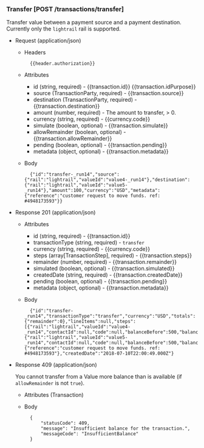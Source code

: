 ### Transfer [POST /transactions/transfer]

Transfer value between a payment source and a payment destination.  Currently only the `lightrail` rail is supported.

+ Request (application/json)

    + Headers
    
            {{header.authorization}}

    + Attributes
        + id (string, required) - {{transaction.id}}  {{transaction.idPurpose}}
        + source (TransactionParty, required) - {{transaction.source}}
        + destination (TransactionParty, required) - {{transaction.destination}}
        + amount (number, required) - The amount to transfer, > 0.
        + currency (string, required) - {{currency.code}}
        + simulate (boolean, optional) - {{transaction.simulate}}
        + allowRemainder (boolean, optional) - {{transaction.allowRemainder}}
        + pending (boolean, optional) - {{transaction.pending}}
        + metadata (object, optional) - {{transaction.metadata}}

    + Body

            {"id":"transfer-_run14","source":{"rail":"lightrail","valueId":"value4-_run14"},"destination":{"rail":"lightrail","valueId":"value5-_run14"},"amount":100,"currency":"USD","metadata":{"reference":"customer request to move funds. ref: #4948173593"}}

+ Response 201 (application/json)

    + Attributes
        + id (string, required) - {{transaction.id}}
        + transactionType (string, required) - `transfer`
        + currency (string, required) - {{currency.code}}
        + steps (array[TransactionStep], required) - {{transaction.steps}}
        + remainder (number, required) - {{transaction.remainder}}
        + simulated (boolean, optional) - {{transaction.simulated}}
        + createdDate (string, required) - {{transaction.createdDate}}
        + pending (boolean, optional) - {{transaction.pending}}
        + metadata (object, optional) - {{transaction.metadata}}

    + Body

            {"id":"transfer-_run14","transactionType":"transfer","currency":"USD","totals":{"remainder":0},"lineItems":null,"steps":[{"rail":"lightrail","valueId":"value4-_run14","contactId":null,"code":null,"balanceBefore":500,"balanceAfter":400,"balanceChange":-100},{"rail":"lightrail","valueId":"value5-_run14","contactId":null,"code":null,"balanceBefore":500,"balanceAfter":600,"balanceChange":100}],"paymentSources":null,"metadata":{"reference":"customer request to move funds. ref: #4948173593"},"createdDate":"2018-07-10T22:00:49.000Z"}

+ Response 409 (application/json)

    You cannot transfer from a Value more balance than is available (if `allowRemainder` is not `true`).

    + Attributes (Transaction)

    + Body

            {
                "statusCode": 409,
                "message": "Insufficient balance for the transaction.",
                "messageCode": "InsufficientBalance"
            }
